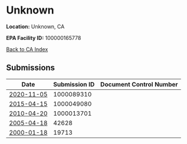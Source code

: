 # Unknown

**Location:** Unknown, CA

**EPA Facility ID:** 100000165778

[Back to CA Index](../../index.md)

## Submissions

| Date | Submission ID | Document Control Number |
|------|--------------|-------------------------|
| [2020-11-05](submissions/1000089310.md) | 1000089310 |  |
| [2015-04-15](submissions/1000049080.md) | 1000049080 |  |
| [2010-04-20](submissions/1000013701.md) | 1000013701 |  |
| [2005-04-18](submissions/42628.md) | 42628 |  |
| [2000-01-18](submissions/19713.md) | 19713 |  |
